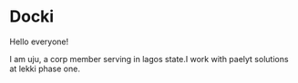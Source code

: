 # Docki

Hello everyone!

I am uju, a corp member serving in lagos state.I work with paelyt solutions at lekki phase one.
